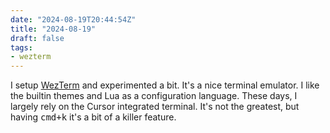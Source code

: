 ```yaml
---
date: "2024-08-19T20:44:54Z"
title: "2024-08-19"
draft: false
tags:
- wezterm
---
```


I setup [WezTerm](https://wezfurlong.org/wezterm/index.html) and experimented a bit.
It's a nice terminal emulator.
I like the builtin themes and Lua as a configuration language.
These days, I largely rely on the Cursor integrated terminal.
It's not the greatest, but having <kbd>cmd+k</kbd> it's a bit of a killer feature.
